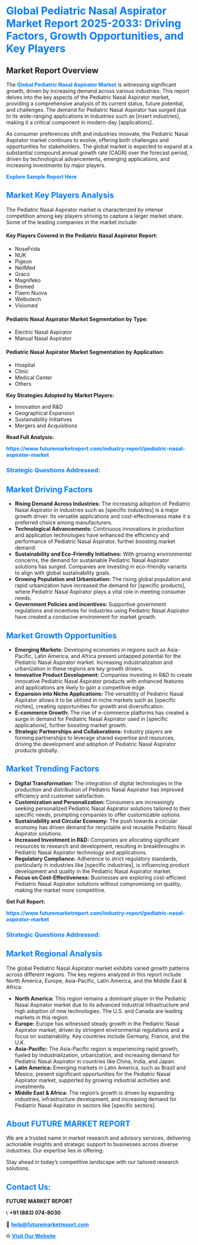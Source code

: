 <h1 style="color: #007BFF;">Global Pediatric Nasal Aspirator Market Report 2025-2033: Driving Factors, Growth Opportunities, and Key Players</h1>

<section id="overview">
<h2>Market Report Overview</h2>
<p>The <a href="https://www.futuremarketreport.com/industry-report/pediatric-nasal-aspirator-market" style="color: #007BFF; text-decoration: none;"><strong>Global Pediatric Nasal Aspirator Market</strong></a> is witnessing significant growth, driven by increasing demand across various industries. This report delves into the key aspects of the Pediatric Nasal Aspirator market, providing a comprehensive analysis of its current status, future potential, and challenges. The demand for Pediatric Nasal Aspirator has surged due to its wide-ranging applications in industries such as [insert industries], making it a critical component in modern-day [applications].</p>
<p>As consumer preferences shift and industries innovate, the Pediatric Nasal Aspirator market continues to evolve, offering both challenges and opportunities for stakeholders. The global market is expected to expand at a substantial compound annual growth rate (CAGR) over the forecast period, driven by technological advancements, emerging applications, and increasing investments by major players.</p>
</section>

<section id="overview">
<p><a href="https://www.futuremarketreport.com/request-sample/reportId=98948" style="color: #007BFF; text-decoration: none;"><strong>Explore Sample Report Here</strong></a></p>
</section>

<section id="key-players">
<h2 style="color: #007BFF;">Market Key Players Analysis</h2>
<p>The Pediatric Nasal Aspirator market is characterized by intense competition among key players striving to capture a larger market share. Some of the leading companies in the market include:</p>
<h4>Key Players Covered in the Pediatric Nasal Aspirator Report:</h4>
<ul><li>NoseFrida</li><li>NUK</li><li>Pigeon</li><li>NeilMed</li><li>Graco</li><li>Magnifeko</li><li>Bremed</li><li>Flaem Nuova</li><li>Welbutech</li><li>Visiomed</li></ul>
<h4>Pediatric Nasal Aspirator Market Segmentation by Type:</h4>
<ul><li>Electric Nasal Aspirator</li><li>Manual Nasal Aspirator</li></ul>

<h4>Pediatric Nasal Aspirator Market Segmentation by Application:</h4>
<ul><li>Hospital</li><li>Clinic</li><li>Medical Center</li><li>Others</li></ul>
<p><strong>Key Strategies Adopted by Market Players:</strong></p>
<ul>
<li>Innovation and R&D</li>
<li>Geographical Expansion</li>
<li>Sustainability Initiatives</li>
<li>Mergers and Acquisitions</li>
</ul>
</section>

<section>
<p><strong>Read Full Analysis: </strong></p><a href="https://www.futuremarketreport.com/industry-report/pediatric-nasal-aspirator-market" style="color: #007BFF; text-decoration: none;"><strong>https://www.futuremarketreport.com/industry-report/pediatric-nasal-aspirator-market</strong></a>
<h3 style="color: #007BFF;">Strategic Questions Addressed:</h3>
</section>

<section id="driving-factors">
<h2 style="color: #007BFF;">Market Driving Factors</h2>
<ul>
<li><strong>Rising Demand Across Industries:</strong> The increasing adoption of Pediatric Nasal Aspirator in industries such as [specific industries] is a major growth driver. Its versatile applications and cost-effectiveness make it a preferred choice among manufacturers.</li>
<li><strong>Technological Advancements:</strong> Continuous innovations in production and application technologies have enhanced the efficiency and performance of Pediatric Nasal Aspirator, further boosting market demand.</li>
<li><strong>Sustainability and Eco-Friendly Initiatives:</strong> With growing environmental concerns, the demand for sustainable Pediatric Nasal Aspirator solutions has surged. Companies are investing in eco-friendly variants to align with global sustainability goals.</li>
<li><strong>Growing Population and Urbanization:</strong> The rising global population and rapid urbanization have increased the demand for [specific products], where Pediatric Nasal Aspirator plays a vital role in meeting consumer needs.</li>
<li><strong>Government Policies and Incentives:</strong> Supportive government regulations and incentives for industries using Pediatric Nasal Aspirator have created a conducive environment for market growth.</li>
</ul>
</section>

<section id="growth-opportunities">
<h2 style="color: #007BFF;">Market Growth Opportunities</h2>
<ul>
<li><strong>Emerging Markets:</strong> Developing economies in regions such as Asia-Pacific, Latin America, and Africa present untapped potential for the Pediatric Nasal Aspirator market. Increasing industrialization and urbanization in these regions are key growth drivers.</li>
<li><strong>Innovative Product Development:</strong> Companies investing in R&D to create innovative Pediatric Nasal Aspirator products with enhanced features and applications are likely to gain a competitive edge.</li>
<li><strong>Expansion into Niche Applications:</strong> The versatility of Pediatric Nasal Aspirator allows it to be utilized in niche markets such as [specific niches], creating opportunities for growth and diversification.</li>
<li><strong>E-commerce Growth:</strong> The rise of e-commerce platforms has created a surge in demand for Pediatric Nasal Aspirator used in [specific applications], further boosting market growth.</li>
<li><strong>Strategic Partnerships and Collaborations:</strong> Industry players are forming partnerships to leverage shared expertise and resources, driving the development and adoption of Pediatric Nasal Aspirator products globally.</li>
</ul>
</section>

<section id="trending-factors">
<h2 style="color: #007BFF;">Market Trending Factors</h2>
<ul>
<li><strong>Digital Transformation:</strong> The integration of digital technologies in the production and distribution of Pediatric Nasal Aspirator has improved efficiency and customer satisfaction.</li>
<li><strong>Customization and Personalization:</strong> Consumers are increasingly seeking personalized Pediatric Nasal Aspirator solutions tailored to their specific needs, prompting companies to offer customizable options.</li>
<li><strong>Sustainability and Circular Economy:</strong> The push towards a circular economy has driven demand for recyclable and reusable Pediatric Nasal Aspirator solutions.</li>
<li><strong>Increased Investment in R&D:</strong> Companies are allocating significant resources to research and development, resulting in breakthroughs in Pediatric Nasal Aspirator technology and applications.</li>
<li><strong>Regulatory Compliance:</strong> Adherence to strict regulatory standards, particularly in industries like [specific industries], is influencing product development and quality in the Pediatric Nasal Aspirator market.</li>
<li><strong>Focus on Cost-Effectiveness:</strong> Businesses are exploring cost-efficient Pediatric Nasal Aspirator solutions without compromising on quality, making the market more competitive.</li>
</ul>
</section>

<section>
<p><strong>Get Full Report: </strong></p><a href="https://www.futuremarketreport.com/industry-report/pediatric-nasal-aspirator-market" style="color: #007BFF; text-decoration: none;"><strong>https://www.futuremarketreport.com/industry-report/pediatric-nasal-aspirator-market</strong></a>
<h3 style="color: #007BFF;">Strategic Questions Addressed:</h3>
</section>


<section id="regional-analysis">
<h2 style="color: #007BFF;">Market Regional Analysis</h2>
<p>The global Pediatric Nasal Aspirator market exhibits varied growth patterns across different regions. The key regions analyzed in this report include North America, Europe, Asia-Pacific, Latin America, and the Middle East & Africa:</p>
<ul>
<li><strong>North America:</strong> This region remains a dominant player in the Pediatric Nasal Aspirator market due to its advanced industrial infrastructure and high adoption of new technologies. The U.S. and Canada are leading markets in this region.</li>
<li><strong>Europe:</strong> Europe has witnessed steady growth in the Pediatric Nasal Aspirator market, driven by stringent environmental regulations and a focus on sustainability. Key countries include Germany, France, and the U.K.</li>
<li><strong>Asia-Pacific:</strong> The Asia-Pacific region is experiencing rapid growth, fueled by industrialization, urbanization, and increasing demand for Pediatric Nasal Aspirator in countries like China, India, and Japan.</li>
<li><strong>Latin America:</strong> Emerging markets in Latin America, such as Brazil and Mexico, present significant opportunities for the Pediatric Nasal Aspirator market, supported by growing industrial activities and investments.</li>
<li><strong>Middle East & Africa:</strong> The region’s growth is driven by expanding industries, infrastructure development, and increasing demand for Pediatric Nasal Aspirator in sectors like [specific sectors].</li>
</ul>
</section>

<footer>
<h2 style="color: #007BFF;">About FUTURE MARKET REPORT</h2>
<p>We are a trusted name in market research and advisory services, delivering actionable insights and strategic support to businesses across diverse industries. Our expertise lies in offering:</p>

<p>Stay ahead in today’s competitive landscape with our tailored research solutions.</p>

<h2 style="color: #007BFF;">Contact Us:</h2>
<p><strong>FUTURE MARKET REPORT</strong></p>
<p>📞 <strong>+91 (883) 074-8030</strong></p>
<p>📧 <strong><a href="mailto:help@futuremarketreport.com" style="color: #007BFF;">help@futuremarketreport.com</a></strong></p>
<p>🌐 <strong><a href="https://www.futuremarketreport.com/" style="color: #007BFF;">Visit Our Website</a></strong></p>
</footer>